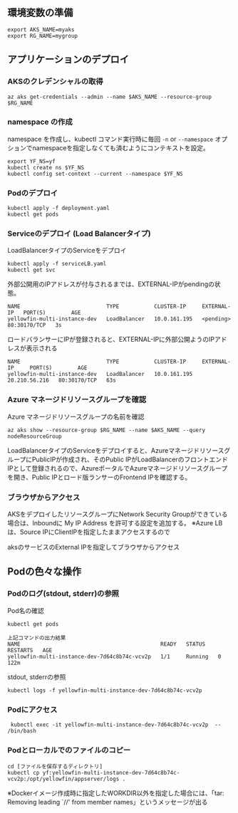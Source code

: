 ## 環境変数の準備

```
export AKS_NAME=myaks
export RG_NAME=mygroup
```

## アプリケーションのデプロイ

### AKSのクレデンシャルの取得

```
az aks get-credentials --admin --name $AKS_NAME --resource-group $RG_NAME
```

### namespace の作成

namespace を作成し、kubectl コマンド実行時に毎回 `-n` or `--namespace` オプションでnamespaceを指定しなくても済むようにコンテキストを設定。

```
export YF_NS=yf
kubectl create ns $YF_NS
kubectl config set-context --current --namespace $YF_NS
```



### Podのデプロイ

```
kubectl apply -f deployment.yaml
kubectl get pods
```

### Serviceのデプロイ (Load Balancerタイプ)

LoadBalancerタイプのServiceをデプロイ

```
kubectl apply -f serviceLB.yaml
kubectl get svc
```

外部公開用のIPアドレスが付与されるまでは、EXTERNAL-IPがpendingの状態。
```
NAME                           TYPE           CLUSTER-IP     EXTERNAL-IP   PORT(S)        AGE
yellowfin-multi-instance-dev   LoadBalancer   10.0.161.195   <pending>     80:30170/TCP   3s
```

ロードバランサーにIPが登録されると、EXTERNAL-IPに外部公開ようのIPアドレスが表示される
```
NAME                           TYPE           CLUSTER-IP     EXTERNAL-IP     PORT(S)        AGE
yellowfin-multi-instance-dev   LoadBalancer   10.0.161.195   20.210.56.216   80:30170/TCP   63s
```

### Azure マネージドリソースグループを確認

Azure マネージドリソースグループの名前を確認

```
az aks show --resource-group $RG_NAME --name $AKS_NAME --query nodeResourceGroup
```

LoadBalancerタイプのServiceをデプロイすると、AzureマネージドリソースグループにPublicIPが作成され、そのPublic IPがLoadBalancerのフロントエンドIPとして登録されるので、AzureポータルでAzureマネージドリソースグループを開き、Public IPとロード版ランサーのFrontend IPを確認する。


### ブラウザからアクセス

AKSをデプロイしたリソースグループにNetwork Security Groupができている場合は、Inboundに My IP Address を許可する設定を追加する。
※Azure LBは、Source IPにClientIPを指定したままアクセスするので

aksのサービスのExternal IPを指定してブラウザからアクセス


## Podの色々な操作

### Podのログ(stdout, stderr)の参照

Pod名の確認
```
kubectl get pods

上記コマンドの出力結果
NAME                                            READY   STATUS    RESTARTS   AGE
yellowfin-multi-instance-dev-7d64c8b74c-vcv2p   1/1     Running   0          122m
```

stdout, stderrの参照
```
kubectl logs -f yellowfin-multi-instance-dev-7d64c8b74c-vcv2p
```

### Podにアクセス

```
 kubectl exec -it yellowfin-multi-instance-dev-7d64c8b74c-vcv2p  -- /bin/bash
```


### Podとローカルでのファイルのコピー

```
cd [ファイルを保存するディレクトリ]
kubectl cp yf:yellowfin-multi-instance-dev-7d64c8b74c-vcv2p:/opt/yellowfin/appserver/logs .
```
※Dockerイメージ作成時に指定したWORKDIR以外を指定した場合には、「tar: Removing leading `//' from member names」というメッセージが出る
